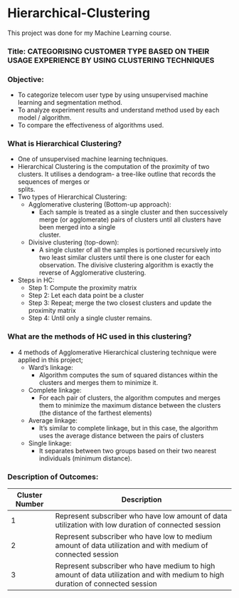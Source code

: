 # Hierarchical-Clustering

This project was done for my Machine Learning course.

### Title: CATEGORISING CUSTOMER TYPE BASED ON THEIR USAGE EXPERIENCE BY USING CLUSTERING TECHNIQUES

### Objective:

* To categorize telecom user type by using unsupervised machine learning and segmentation method.
* To analyze experiment results and understand method used by each model / algorithm.
* To compare the effectiveness of algorithms used.

### What is Hierarchical Clustering?

* One of unsupervised machine learning techniques.
* Hierarchical Clustering is the computation of the proximity of two clusters. It utilises a dendogram- a tree-like outline that records the sequences of merges or   
  splits.
* Two types of Hierarchical Clustering:
  * Agglomerative clustering (Bottom-up approach):
    * Each sample is treated as a single cluster and then successively merge (or agglomerate) pairs of clusters until all clusters have been merged into a single   
      cluster.
  * Divisive clustering (top-down):
    * A single cluster of all the samples is portioned recursively into two least similar clusters until there is one cluster for each observation. The divisive 
      clustering algorithm is exactly the reverse of Agglomerative clustering.
* Steps in HC:
  * Step 1: Compute the proximity matrix
  * Step 2: Let each data point be a cluster
  * Step 3: Repeat; merge the two closest clusters and update the proximity matrix
  * Step 4: Until only a single cluster remains.

### What are the methods of HC used in this clustering?

* 4 methods of Agglomerative Hierarchical clustering technique were applied in this project;
  * Ward’s linkage:
    * Algorithm computes the sum of squared distances within the clusters and merges them to minimize it.
  * Complete linkage:
    * For each pair of clusters, the algorithm computes and merges them to minimize the maximum distance between the clusters (the distance of the farthest elements)
  * Average linkage:
    * It’s similar to complete linkage, but in this case, the algorithm uses the average distance between the pairs of clusters
  * Single linkage:
    * It separates between two groups based on their two nearest individuals (minimum distance).
    
### Description of Outcomes:

| Cluster Number | Description |
|----------------|-------------|
| 1              | Represent subscriber who have low amount of data utilization with low duration of connected session |
| 2              | Represent subscriber who have low to medium amount of data utilization and with medium of connected session |
| 3              | Represent subscriber who have medium to high amount of data utilization and with medium to high duration of connected session |

